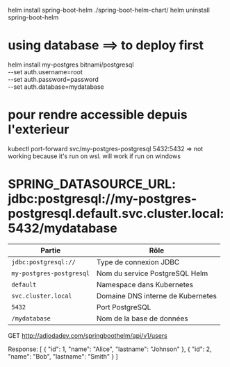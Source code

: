 helm install spring-boot-helm ./spring-boot-helm-chart/
helm uninstall spring-boot-helm

# using database ==> to deploy first

helm install my-postgres bitnami/postgresql \
--set auth.username=root \
--set auth.password=password \
--set auth.database=mydatabase

# pour rendre accessible depuis l'exterieur
kubectl port-forward svc/my-postgres-postgresql 5432:5432 => not working because it's run on wsl. will work if run on windows


# SPRING_DATASOURCE_URL: jdbc:postgresql://my-postgres-postgresql.default.svc.cluster.local:5432/mydatabase

| Partie                   | Rôle                              |
| ------------------------ | --------------------------------- |
| `jdbc:postgresql://`     | Type de connexion JDBC            |
| `my-postgres-postgresql` | Nom du service PostgreSQL Helm    |
| `default`                | Namespace dans Kubernetes         |
| `svc.cluster.local`      | Domaine DNS interne de Kubernetes |
| `5432`                   | Port PostgreSQL                   |
| `/mydatabase`            | Nom de la base de données         |


GET http://adjodadev.com/springboothelm/api/v1/users
  
Response:
[
    {
        "id": 1,
        "name": "Alice",
        "lastname": "Johnson"
    },
    {
        "id": 2,
        "name": "Bob",
        "lastname": "Smith"
    }
]